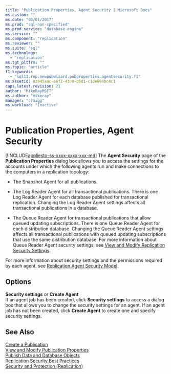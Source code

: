 ```yaml
---
title: "Publication Properties, Agent Security | Microsoft Docs"
ms.custom: ""
ms.date: "03/01/2017"
ms.prod: "sql-non-specified"
ms.prod_service: "database-engine"
ms.service: ""
ms.component: "replication"
ms.reviewer: ""
ms.suite: "sql"
ms.technology: 
  - "replication"
ms.tgt_pltfrm: ""
ms.topic: "article"
f1_keywords: 
  - "sql13.rep.newpubwizard.pubproperties.agentsecurity.f1"
ms.assetid: 03945aac-66f2-4370-b5d1-c1de694bc4c1
caps.latest.revision: 21
author: "MikeRayMSFT"
ms.author: "mikeray"
manager: "craigg"
ms.workload: "Inactive"
---
```

# Publication Properties, Agent Security
[!INCLUDE[appliesto-ss-xxxx-xxxx-xxx-md](../../includes/appliesto-ss-xxxx-xxxx-xxx-md.md)]
  The **Agent Security** page of the **Publication Properties** dialog box allows you to access the settings for the accounts under which the following agents run and make connections to the computers in a replication topology:  
  
-   The Snapshot Agent for all publications.  
  
-   The Log Reader Agent for all transactional publications. There is one Log Reader Agent for each database published for transactional replication. Changing the Log Reader Agent settings affects all transactional publications in a database.  
  
-   The Queue Reader Agent for transactional publications that allow queued updating subscriptions. There is one Queue Reader Agent for each distribution database. Changing the Queue Reader Agent settings affects all transactional publications with queued updating subscriptions that use the same distribution database. For more information about Queue Reader Agent security settings, see [View and Modify Replication Security Settings](../../relational-databases/replication/security/view-and-modify-replication-security-settings.md).  
  
 For more information about security settings and the permissions required by each agent, see [Replication Agent Security Model](../../relational-databases/replication/security/replication-agent-security-model.md).  
  
## Options  
 **Security settings** or **Create Agent**  
 If an agent job has been created, click **Security settings** to access a dialog box that allows you to change the security settings for an agent. If an agent job has not been created, click **Create Agent** to create one and specify security settings.  
  
## See Also  
 [Create a Publication](../../relational-databases/replication/publish/create-a-publication.md)   
 [View and Modify Publication Properties](../../relational-databases/replication/publish/view-and-modify-publication-properties.md)   
 [Publish Data and Database Objects](../../relational-databases/replication/publish/publish-data-and-database-objects.md)   
 [Replication Security Best Practices](../../relational-databases/replication/security/replication-security-best-practices.md)   
 [Security and Protection &#40;Replication&#41;](../../relational-databases/replication/security/security-and-protection-replication.md)  
  
  
